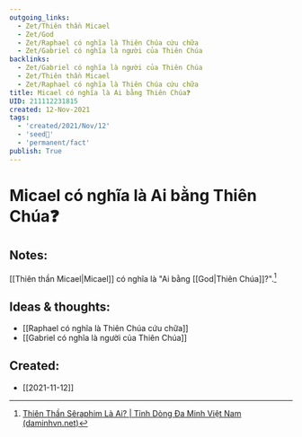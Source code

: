 ```yaml
---
outgoing_links:
  - Zet/Thiên thần Micael
  - Zet/God
  - Zet/Raphael có nghĩa là Thiên Chúa cứu chữa
  - Zet/Gabriel có nghĩa là người của Thiên Chúa
backlinks:
  - Zet/Gabriel có nghĩa là người của Thiên Chúa
  - Zet/Thiên thần Micael
  - Zet/Raphael có nghĩa là Thiên Chúa cứu chữa
title: Micael có nghĩa là Ai bằng Thiên Chúa❓
UID: 211112231815
created: 12-Nov-2021
tags:
  - 'created/2021/Nov/12'
  - 'seed🥜'
  - 'permanent/fact'
publish: True
---
```

# Micael có nghĩa là Ai bằng Thiên Chúa❓

## Notes:
[[Thiên thần Micael|Micael]] có nghĩa là "Ai bằng [[God|Thiên Chúa]]?".[^daminh]

## Ideas & thoughts:
- [[Raphael có nghĩa là Thiên Chúa cứu chữa]]
- [[Gabriel có nghĩa là người của Thiên Chúa]]

[^daminh]: [Thiên Thần Sêraphim Là Ai? | Tỉnh Dòng Đa Minh Việt Nam (daminhvn.net)](http://daminhvn.net/hieu-de-song-duc-tin/thien-than-seraphim-la-ai-3318.html)

## Created:
- [[2021-11-12]]
